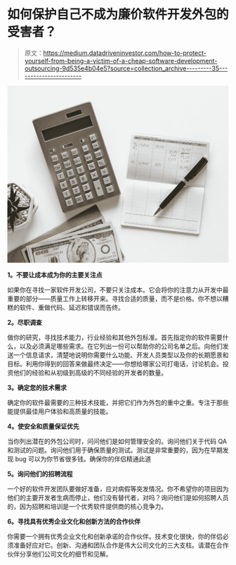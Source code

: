 # 如何保护自己不成为廉价软件开发外包的受害者？

> 原文：<https://medium.datadriveninvestor.com/how-to-protect-yourself-from-being-a-victim-of-a-cheap-software-development-outsourcing-9d535e4b04e5?source=collection_archive---------35----------------------->

![](img/838f64d16c7ecef884410ccf30eae98e.png)

**1。不要让成本成为你的主要关注点**

如果你在寻找一家软件开发公司，不要只关注成本。它会将你的注意力从开发中最重要的部分——质量工作上转移开来。寻找合适的质量，而不是价格。你不想以糟糕的软件、重做代码、延迟和错误而告终。

**2。尽职调查**

做你的研究，寻找技术能力，行业经验和其他外包标准。首先指定你的软件需要什么，以及必须满足哪些需求。在它列出一份可以帮助你的公司名单之后。向他们发送一个信息请求，清楚地说明你需要什么功能、开发人员类型以及你的长期愿景和目标。利用你得到的回答来做最终决定——你想给哪家公司打电话，讨论机会。投资他们的经验和从初级到高级的不同经验的开发者的数量。

**3。确定您的技术需求**

确定你的软件最需要的三种技术技能，并把它们作为外包的重中之重。专注于那些能提供最佳用户体验和高质量的技能。

**4。使安全和质量保证优先**

当你列出潜在的外包公司时，问问他们是如何管理安全的。询问他们关于代码 QA 和测试的问题。询问他们用于确保质量的测试。测试是非常重要的，因为在早期发现 bug 可以为你节省很多钱。确保你的伴侣精通此道

**5。询问他们的招聘流程**

一个好的软件开发团队要做好准备，应对病假等突发情况。你不希望你的项目因为他们的主要开发者生病而停止，他们没有替代者，对吗？询问他们是如何招聘人员的，因为招聘和培训是一个优秀软件提供商的核心竞争力。

**6。寻找具有优秀企业文化和创新方法的合作伙伴**

你需要一个拥有优秀企业文化和创新承诺的合作伙伴。技术变化很快，你的伴侣必须准备好应对它。创新、沟通和团队合作是伟大公司文化的三大支柱。请潜在合作伙伴分享他们公司文化的细节和见解。